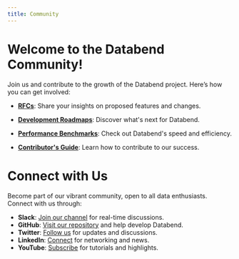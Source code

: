 ```yaml
---
title: Community
---
```


# Welcome to the Databend Community!

Join us and contribute to the growth of the Databend project. Here’s how you can get involved:

- **[RFCs](/guides/overview/community/rfcs)**: Share your insights on proposed features and changes.

- **[Development Roadmaps](01-roadmap.md)**: Discover what's next for Databend.

- **[Performance Benchmarks](https://www.databend.com/blog/clickbench-databend-top/)**: Check out Databend's speed and efficiency.

- **[Contributor's Guide](/guides/overview/community/contributor)**: Learn how to contribute to our success.

# Connect with Us

Become part of our vibrant community, open to all data enthusiasts. Connect with us through:

- **Slack**: [Join our channel](https://link.databend.com/join-slack) for real-time discussions.
- **GitHub**: [Visit our repository](https://github.com/databendlabs/databend) and help develop Databend.
- **Twitter**: [Follow us](https://twitter.com/DatabendLabs) for updates and discussions.
- **LinkedIn**: [Connect](https://www.linkedin.com/company/datafuselabs) for networking and news.
- **YouTube**: [Subscribe](https://www.youtube.com/@DatabendLabs) for tutorials and highlights.
